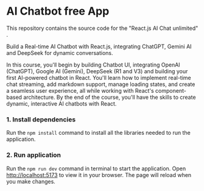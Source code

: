 
# AI Chatbot free App

This repository contains the source code for the "React.js AI Chat unlimited" .

Build a Real-time AI Chatbot with React.js, integrating ChatGPT, Gemini AI and DeepSeek for dynamic conversations.

In this course, you'll begin by building Chatbot UI, integrating OpenAI (ChatGPT), Google AI (Gemini), DeepSeek (R1 and V3) and building your first AI-powered chatbot in React. You'll learn how to implement real-time chat streaming, add markdown support, manage loading states, and create a seamless user experience, all while working with React's component-based architecture. By the end of the course, you'll have the skills to create dynamic, interactive AI chatbots with React.

### 1. Install dependencies

Run the `npm install` command to install all the libraries needed to run the application.

### 2. Run application

Run the `npm run dev` command in terminal to start the application.
Open [http://localhost:5173](http://localhost:5173) to view it in your browser.
The page will reload when you make changes.

